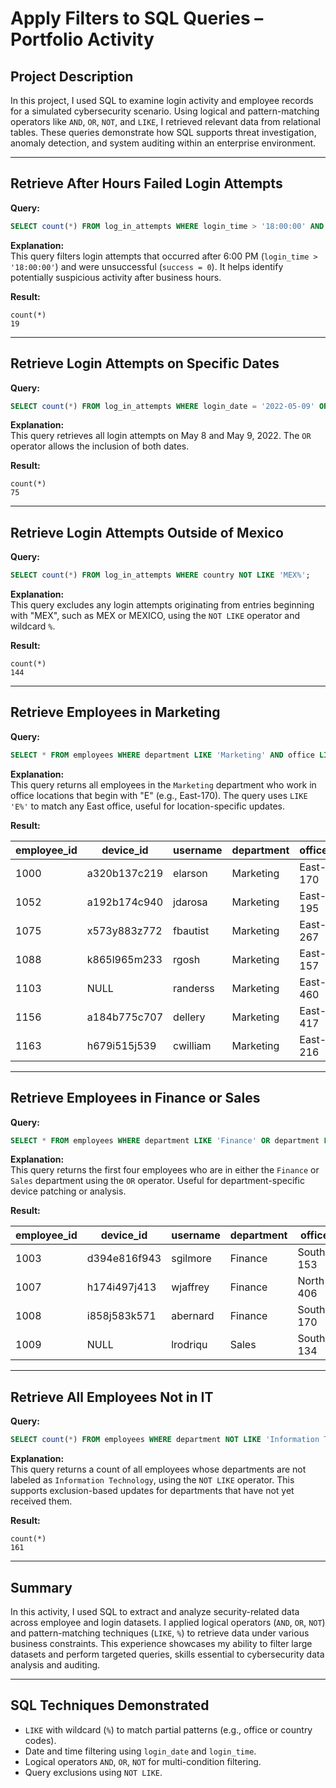 # Apply Filters to SQL Queries – Portfolio Activity

## Project Description
In this project, I used SQL to examine login activity and employee records for a simulated cybersecurity scenario. Using logical and pattern-matching operators like `AND`, `OR`, `NOT`, and `LIKE`, I retrieved relevant data from relational tables. These queries demonstrate how SQL supports threat investigation, anomaly detection, and system auditing within an enterprise environment.

---

## Retrieve After Hours Failed Login Attempts

**Query:**
```sql
SELECT count(*) FROM log_in_attempts WHERE login_time > '18:00:00' AND success = 0;
```

**Explanation:**  
This query filters login attempts that occurred after 6:00 PM (`login_time > '18:00:00'`) and were unsuccessful (`success = 0`). It helps identify potentially suspicious activity after business hours.

**Result:**  
```
count(*)
19
```

---

## Retrieve Login Attempts on Specific Dates

**Query:**
```sql
SELECT count(*) FROM log_in_attempts WHERE login_date = '2022-05-09' OR login_date = '2022-05-08';
```

**Explanation:**  
This query retrieves all login attempts on May 8 and May 9, 2022. The `OR` operator allows the inclusion of both dates.

**Result:**  
```
count(*)
75
```

---

## Retrieve Login Attempts Outside of Mexico

**Query:**
```sql
SELECT count(*) FROM log_in_attempts WHERE country NOT LIKE 'MEX%';
```

**Explanation:**  
This query excludes any login attempts originating from entries beginning with "MEX", such as MEX or MEXICO, using the `NOT LIKE` operator and wildcard `%`.

**Result:**  
```
count(*)
144
```

---

## Retrieve Employees in Marketing

**Query:**
```sql
SELECT * FROM employees WHERE department LIKE 'Marketing' AND office LIKE 'E%';
```

**Explanation:**  
This query returns all employees in the `Marketing` department who work in office locations that begin with "E" (e.g., East-170). The query uses `LIKE 'E%'` to match any East office, useful for location-specific updates.

**Result:**

| employee_id | device_id      | username | department | office   |
|-------------|----------------|----------|------------|----------|
| 1000        | a320b137c219   | elarson  | Marketing  | East-170 |
| 1052        | a192b174c940   | jdarosa  | Marketing  | East-195 |
| 1075        | x573y883z772   | fbautist | Marketing  | East-267 |
| 1088        | k865l965m233   | rgosh    | Marketing  | East-157 |
| 1103        | NULL           | randerss | Marketing  | East-460 |
| 1156        | a184b775c707   | dellery  | Marketing  | East-417 |
| 1163        | h679i515j539   | cwilliam | Marketing  | East-216 |

---

## Retrieve Employees in Finance or Sales

**Query:**
```sql
SELECT * FROM employees WHERE department LIKE 'Finance' OR department LIKE 'Sales' LIMIT 4;
```

**Explanation:**  
This query returns the first four employees who are in either the `Finance` or `Sales` department using the `OR` operator. Useful for department-specific device patching or analysis.

**Result:**

| employee_id | device_id      | username | department | office    |
|-------------|----------------|----------|------------|-----------|
| 1003        | d394e816f943   | sgilmore | Finance    | South-153 |
| 1007        | h174i497j413   | wjaffrey | Finance    | North-406 |
| 1008        | i858j583k571   | abernard | Finance    | South-170 |
| 1009        | NULL           | lrodriqu | Sales      | South-134 |

---

## Retrieve All Employees Not in IT

**Query:**
```sql
SELECT count(*) FROM employees WHERE department NOT LIKE 'Information Technology';
```

**Explanation:**  
This query returns a count of all employees whose departments are not labeled as `Information Technology`, using the `NOT LIKE` operator. This supports exclusion-based updates for departments that have not yet received them.

**Result:**  
```
count(*)
161
```

---

## Summary

In this activity, I used SQL to extract and analyze security-related data across employee and login datasets. I applied logical operators (`AND`, `OR`, `NOT`) and pattern-matching techniques (`LIKE`, `%`) to retrieve data under various business constraints. This experience showcases my ability to filter large datasets and perform targeted queries, skills essential to cybersecurity data analysis and auditing.

---

## SQL Techniques Demonstrated

- `LIKE` with wildcard (`%`) to match partial patterns (e.g., office or country codes).
- Date and time filtering using `login_date` and `login_time`.
- Logical operators `AND`, `OR`, `NOT` for multi-condition filtering.
- Query exclusions using `NOT LIKE`.
